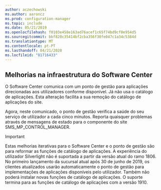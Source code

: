 ```yaml
---
author: aczechowski
ms.author: aaroncz
ms.prod: configuration-manager
ms.topic: include
ms.date: 05/21/2019
ms.openlocfilehash: f0103e458e163ad76acef1c65f74bd9cf0e954d5
ms.sourcegitcommit: bbf820c35414bf2cba356f30fe047c1a34c5384d
ms.translationtype: MT
ms.contentlocale: pt-PT
ms.lasthandoff: 04/21/2020
ms.locfileid: "81716433"
---
```

## <a name="software-center-infrastructure-improvements"></a><a name="bkmk_swctr"></a>Melhorias na infraestrutura do Software Center

<!--3555950-->

O Software Center comunica com um ponto de gestão para aplicações direcionadas aos utilizadores conforme disponível. Já não usa o catálogo de aplicações. Esta alteração facilita a sua remoção do catálogo de aplicações do site.

Agora, neste comunicado, o ponto de gestão verifica a saúde do seu serviço de utilizador a cada cinco minutos. Reporta quaisquer problemas através de mensagens de estado para o componente do site SMS_MP_CONTROL_MANAGER.

> [!Important]  
> Estas melhorias iterativas para o Software Center e o ponto de gestão são para reformar as funções de catálogo de aplicações. A experiência do utilizador Silverlight não é suportada a partir da versão atual do ramo 1806. No primeiro lançamento da sucursal atual após 30 de junho de 2019, os clientes atualizados usarão automaticamente o ponto de gestão para implementações de aplicações disponíveis pelo utilizador. Também não poderá instalar novas funções de catálogo de aplicações. O suporte termina para as funções de catálogo de aplicações com a versão 1910.  
